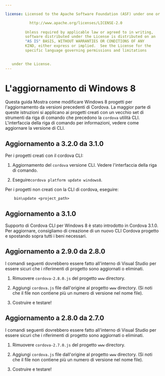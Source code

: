 ```yaml
---

license: Licensed to the Apache Software Foundation (ASF) under one or more contributor license agreements. See the NOTICE file distributed with this work for additional information regarding copyright ownership. The ASF licenses this file to you under the Apache License, Version 2.0 (the "License"); you may not use this file except in compliance with the License. You may obtain a copy of the License at

           http://www.apache.org/licenses/LICENSE-2.0
    
         Unless required by applicable law or agreed to in writing,
         software distributed under the License is distributed on an
         "AS IS" BASIS, WITHOUT WARRANTIES OR CONDITIONS OF ANY
         KIND, either express or implied.  See the License for the
         specific language governing permissions and limitations
    

   under the License.
---
```


# L'aggiornamento di Windows 8

Questa guida Mostra come modificare Windows 8 progetti per l'aggiornamento da versioni precedenti di Cordova. La maggior parte di queste istruzioni si applicano ai progetti creati con un vecchio set di strumenti da riga di comando che precedono la `cordova` utilità CLI. L'interfaccia della riga di comando per informazioni, vedere come aggiornare la versione di CLI.

## Aggiornamento a 3.2.0 da 3.1.0

Per i progetti creati con il cordova CLI:

1.  Aggiornamento del `cordova` versione CLI. Vedere l'interfaccia della riga di comando.

2.  Eseguire`cordova platform update windows8`.

Per i progetti non creati con la CLI di cordova, eseguire:

        bin\update <project_path>
    

## Aggiornamento a 3.1.0

Supporto di Cordova CLI per Windows 8 è stato introdotto in Cordova 3.1.0. Per aggiornare, consigliamo di creazione di un nuovo CLI Cordova progetto e spostando sopra tutti i beni necessari.

## Aggiornamento a 2.9.0 da 2.8.0

I comandi seguenti dovrebbero essere fatto all'interno di Visual Studio per essere sicuri che i riferimenti di progetto sono aggiornati o eliminati.

1.  Rimuovere `cordova-2.8.0.js` del progetto `www` directory.

2.  Aggiungi `cordova.js` file dall'origine al progetto `www` directory. (Si noti che il file non contiene più un numero di versione nel nome file).

3.  Costruire e testare!

## Aggiornamento a 2.8.0 da 2.7.0

I comandi seguenti dovrebbero essere fatto all'interno di Visual Studio per essere sicuri che i riferimenti di progetto sono aggiornati o eliminati.

1.  Rimuovere `cordova-2.7.0.js` del progetto `www` directory.

2.  Aggiungi `cordova.js` file dall'origine al progetto `www` directory. (Si noti che il file non contiene più un numero di versione nel nome file).

3.  Costruire e testare!
